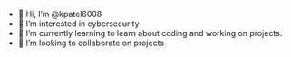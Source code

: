 - 👋 Hi, I’m @kpatel6008
- 👀 I’m interested in cybersecurity
- 🌱 I’m currently learning to learn about coding and working on projects.  
- 💞️ I’m looking to collaborate on projects

<!---
kpatel6008/kpatel6008 is a ✨ special ✨ repository because its `README.md` (this file) appears on your GitHub profile.
You can click the Preview link to take a look at your changes.
--->
